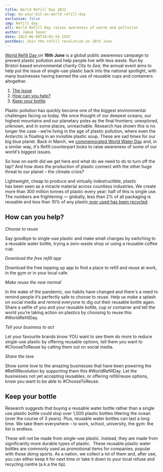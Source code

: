 ```yaml
---
title: World Refill Day 2022
slug: do-your-bit-on-world-refill-day
exclusive: false
img: Refill day
alt: World Refill Day raises awareness of waste and pollution
author: Jamie Spoor
date: 2022-06-09T10:01:59.155Z
postDesc: Join the refill revolution on 16th June
---
```

 [World Refill Day ](https://www.refill.org.uk/world-refill-day/)on **16th June** is a global public awareness campaign to prevent plastic pollution and help people live with less waste.
Run by Bristol-based environmental charity *City to Sea,* the annual event aims to help put the issue of single-use plastic  back into the national spotlight, with many businesses having banned the use of reusable cups and containers altogether. 

1. [The issue](<## The issue>)
2. [How can you help? ](<## How can you help?>)
3. [Keep your bottle ](<## Keep your bottle>)

Plastic pollution has quickly become one of the biggest environmental challenges facing us today. We once  thought of our deepest oceans, our highest mountains and our planetary poles as the final frontiers; unexplored, unknown, and in some places, unreachable. 
Research has shown this is no longer the case – we’re living in the age of plastic pollution, where even the Antarctic is floating in an invisible plastic soup. These are sad times for our big blue planet. Back in March, we [commemorated World Water Day](https://traininblocks.com/blog/world-water-day-2022/) and, in a similar way, it's Refill counterpart looks to raise awareness of some of our world's biggest issues. 

So how on earth did we get here and what do we need to do to turn off the tap? And how does the production  of plastic connect with the other huge threat to our planet – the climate crisis?

Lightweight, cheap to produce and virtually indestructible, plastic has been seen as a miracle material across countless industries. We create more than 300 million tonnes of plastic every year: half of this is single use. The numbers are frightening — globally, less than 2% of all packaging is reusable and less than 10% of any plastic[ ever used has been recycled](https://www.refill.org.uk/world-refill-day/).

## How can you help?

*Choose to reuse*

Say goodbye to single-use plastic and make small changes by switching to a reusable water bottle, trying a zero-waste shop or using a reusable coffee cup.

*Download the free refill app*

Download the free topping up app to find a place to refill and reuse at work, in the gym or in your local cafe.

*Make reuse the new normal*

In the wake of the pandemic, our habits have changed and there's a need to remind people it’s perfectly safe to choose to reuse. Help us make a splash on social media and remind everyone to dig out their reusable bottle again. Share a selfie of you and your reusable bottle, cup or container and tell the world you’re taking action on plastics by choosing to reuse this #WorldRefillDay.

*Tell your business to act*

Let your favourite brands know YOU want to see them do more to reduce single-use plastic by offering reusable options, tell them you want to #ChooseToReuse by calling them out on social media.

*Share the love* 

Show some love to the amazing businesses that have been powering the #RefillRevolution by supporting them this #WorldRefillDay. Let the businesses not yet accepting reusables, or offering refill/reuse options, know you want to be able to #ChooseToReuse.

## Keep your bottle

Research suggests that buying a reusable water bottle rather than a single use plastic bottle could stop over 1,000 plastic bottles littering the ocean (over the course of 3 years). Plus, reusable water bottles can last a long time. We take them everywhere – to work, school, university, the gym: the list is endless.

These will not be made from single-use plastic. Instead, they are made from significantly more durable types of plastic.  These reusable plastic water bottles are commonly used as promotional items for companies, popular with those doing sports. As a nation, we collect a lot of them and, after use, you can either keep it for next time or take it down to your local refuse and recycling centre (a.k.a the tip).